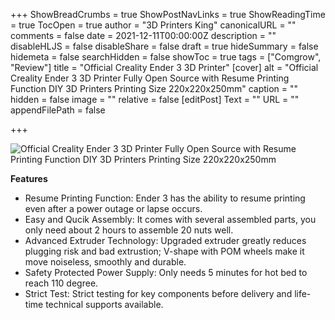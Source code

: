 +++
ShowBreadCrumbs = true
ShowPostNavLinks = true
ShowReadingTime = true
TocOpen = true
author = "3D Printers King"
canonicalURL = ""
comments = false
date = 2021-12-11T00:00:00Z
description = ""
disableHLJS = false
disableShare = false
draft = true
hideSummary = false
hidemeta = false
searchHidden = false
showToc = true
tags = ["Comgrow", "Review"]
title = "Official Creality Ender 3 3D Printer"
[cover]
alt = "Official Creality Ender 3 3D Printer Fully Open Source with Resume Printing Function DIY 3D Printers Printing Size 220x220x250mm"
caption = ""
hidden = false
image = ""
relative = false
[editPost]
Text = ""
URL = ""
appendFilePath = false

+++

![Official Creality Ender 3 3D Printer Fully Open Source with Resume Printing Function DIY 3D Printers Printing Size 220x220x250mm](/uploads/61e4e1vskgs-_sx522_.jpg)

**Features**

* Resume Printing Function: Ender 3 has the ability to resume printing even after a power outage or lapse occurs.
* Easy and Qucik Assembly: It comes with several assembled parts, you only need about 2 hours to assemble 20 nuts well.
* Advanced Extruder Technology: Upgraded extruder greatly reduces plugging risk and bad extrustion; V-shape with POM wheels make it move noiseless, smoothly and durable.
* Safety Protected Power Supply: Only needs 5 minutes for hot bed to reach 110 degree.
* Strict Test: Strict testing for key components before delivery and life-time technical supports available.